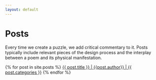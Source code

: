 ```yaml
---
layout: default
---
```


# Posts

Every time we create a puzzle, we add critical commentary to it. Posts typically include relevant pieces of the design process and the interplay between a poem and its physical manifestation.


<!--
{% for post in site.posts[categories] %}
{{site.posts[categories] | jsonify}}
<h2>site.posts[categories]</h2>
<a href="{{ site.baseurl }}{{ post.url }}">{{ post.title }} | {{post.author}} | {{ post.categories }}</a>
{% endfor %} 
-->

{% for post in site.posts %}
<a href="{{ site.baseurl }}{{ post.url }}">{{ post.title }} | {{post.author}} | {{ post.categories }}</a>
{% endfor %}
